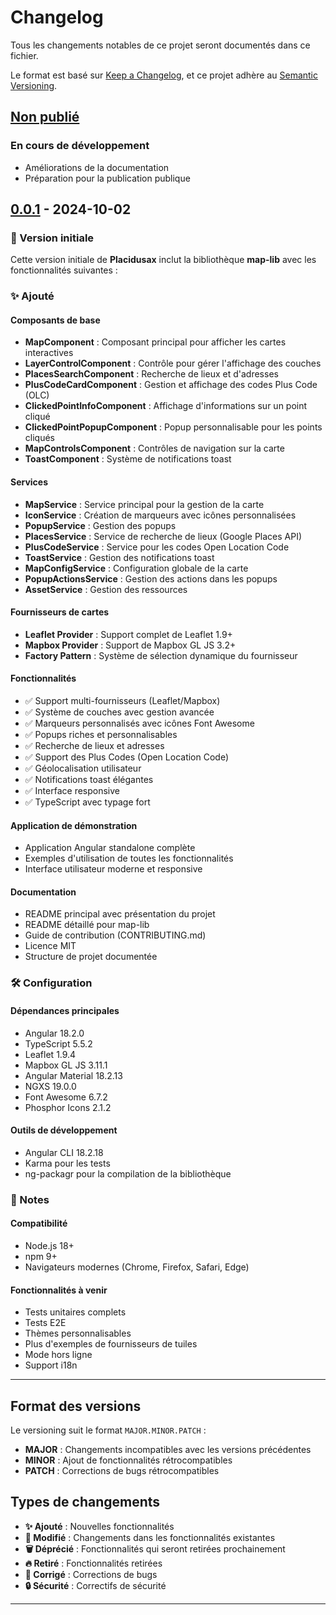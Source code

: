 # Changelog

Tous les changements notables de ce projet seront documentés dans ce fichier.

Le format est basé sur [Keep a Changelog](https://keepachangelog.com/fr/1.0.0/),
et ce projet adhère au [Semantic Versioning](https://semver.org/lang/fr/).

## [Non publié]

### En cours de développement

- Améliorations de la documentation
- Préparation pour la publication publique

## [0.0.1] - 2024-10-02

### 🎉 Version initiale

Cette version initiale de **Placidusax** inclut la bibliothèque **map-lib** avec les fonctionnalités suivantes :

### ✨ Ajouté

#### Composants de base
- **MapComponent** : Composant principal pour afficher les cartes interactives
- **LayerControlComponent** : Contrôle pour gérer l'affichage des couches
- **PlacesSearchComponent** : Recherche de lieux et d'adresses
- **PlusCodeCardComponent** : Gestion et affichage des codes Plus Code (OLC)
- **ClickedPointInfoComponent** : Affichage d'informations sur un point cliqué
- **ClickedPointPopupComponent** : Popup personnalisable pour les points cliqués
- **MapControlsComponent** : Contrôles de navigation sur la carte
- **ToastComponent** : Système de notifications toast

#### Services
- **MapService** : Service principal pour la gestion de la carte
- **IconService** : Création de marqueurs avec icônes personnalisées
- **PopupService** : Gestion des popups
- **PlacesService** : Service de recherche de lieux (Google Places API)
- **PlusCodeService** : Service pour les codes Open Location Code
- **ToastService** : Gestion des notifications toast
- **MapConfigService** : Configuration globale de la carte
- **PopupActionsService** : Gestion des actions dans les popups
- **AssetService** : Gestion des ressources

#### Fournisseurs de cartes
- **Leaflet Provider** : Support complet de Leaflet 1.9+
- **Mapbox Provider** : Support de Mapbox GL JS 3.2+
- **Factory Pattern** : Système de sélection dynamique du fournisseur

#### Fonctionnalités
- ✅ Support multi-fournisseurs (Leaflet/Mapbox)
- ✅ Système de couches avec gestion avancée
- ✅ Marqueurs personnalisés avec icônes Font Awesome
- ✅ Popups riches et personnalisables
- ✅ Recherche de lieux et adresses
- ✅ Support des Plus Codes (Open Location Code)
- ✅ Géolocalisation utilisateur
- ✅ Notifications toast élégantes
- ✅ Interface responsive
- ✅ TypeScript avec typage fort

#### Application de démonstration
- Application Angular standalone complète
- Exemples d'utilisation de toutes les fonctionnalités
- Interface utilisateur moderne et responsive

#### Documentation
- README principal avec présentation du projet
- README détaillé pour map-lib
- Guide de contribution (CONTRIBUTING.md)
- Licence MIT
- Structure de projet documentée

### 🛠️ Configuration

#### Dépendances principales
- Angular 18.2.0
- TypeScript 5.5.2
- Leaflet 1.9.4
- Mapbox GL JS 3.11.1
- Angular Material 18.2.13
- NGXS 19.0.0
- Font Awesome 6.7.2
- Phosphor Icons 2.1.2

#### Outils de développement
- Angular CLI 18.2.18
- Karma pour les tests
- ng-packagr pour la compilation de la bibliothèque

### 📝 Notes

#### Compatibilité
- Node.js 18+
- npm 9+
- Navigateurs modernes (Chrome, Firefox, Safari, Edge)

#### Fonctionnalités à venir
- Tests unitaires complets
- Tests E2E
- Thèmes personnalisables
- Plus d'exemples de fournisseurs de tuiles
- Mode hors ligne
- Support i18n

---

## Format des versions

Le versioning suit le format `MAJOR.MINOR.PATCH` :

- **MAJOR** : Changements incompatibles avec les versions précédentes
- **MINOR** : Ajout de fonctionnalités rétrocompatibles
- **PATCH** : Corrections de bugs rétrocompatibles

## Types de changements

- **✨ Ajouté** : Nouvelles fonctionnalités
- **🔄 Modifié** : Changements dans les fonctionnalités existantes
- **🗑️ Déprécié** : Fonctionnalités qui seront retirées prochainement
- **🔥 Retiré** : Fonctionnalités retirées
- **🐛 Corrigé** : Corrections de bugs
- **🔒 Sécurité** : Correctifs de sécurité

---

[Non publié]: https://github.com/votre-username/placidusax/compare/v0.0.1...HEAD
[0.0.1]: https://github.com/votre-username/placidusax/releases/tag/v0.0.1
